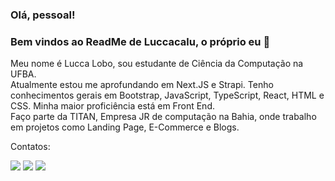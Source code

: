 ### Olá, pessoal!
### Bem vindos ao ReadMe de Luccacalu, o próprio eu 😬
<div>Meu nome é Lucca Lobo, sou estudante de Ciência da Computação na UFBA.</div>
<div>Atualmente estou me aprofundando em Next.JS e Strapi. Tenho conhecimentos gerais em Bootstrap, JavaScript, TypeScript, React, HTML e CSS. Minha maior proficiência está em Front End.</div>
<div>Faço parte da TITAN, Empresa JR de computação na Bahia, onde trabalho em projetos como Landing Page, E-Commerce e Blogs.</div>

Contatos:
<div>
<a href="https://www.instagram.com/theluccalobo/" target="_blank"><img src="https://img.shields.io/badge/-Instagram-%23E4405F?style=for-the-badge&logo=instagram&logoColor=white" target="_blank"></a>
<a href = "mailto:luccalobo.goncalves@gmail.com"><img src="https://img.shields.io/badge/Gmail-D14836?style=for-the-badge&logo=gmail&logoColor=white" target="_blank"></a>
<a href="https://www.linkedin.com/in/lucca-giovanni-lobo-511497212/" target="_blank"><img src="https://img.shields.io/badge/-LinkedIn-%230077B5?style=for-the-badge&logo=linkedin&logoColor=white" target="_blank"></a>   
</div>
